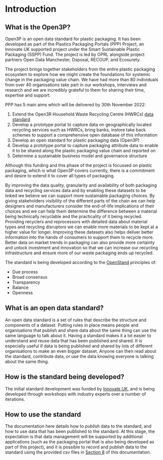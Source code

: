 # Introduction

## What is the Open3P?

Open3P is an open data standard for plastic packaging. It has been developed as part of the Plastics Packaging Portals (PPP) Project, an Innovate UK supported project under the Smart Sustainable Plastic Packaging (SSPP) Fund. The project is led by OPRL alongside project partners Open Data Manchester, Dsposal, RECOUP, and Ecosurety.

The project brings together stakeholders from the entire plastic packaging ecosystem to explore how we might create the foundations for systemic change 
in the packaging value chain. We have had more than 80 individuals from over 40 organisations take part in our workshops, interviews and research and we are incredibly grateful to them for sharing their time, expertise and support. 

PPP has 5 main aims which will be delivered by 30th November 2022:

1. Extend the Open3R Household Waste Recycling Centre (HWRCs) [data standard]()
2. Develop a prototype portal to capture data on geographically located recycling services such as HWRCs, bring banks, instore take back schemes
to support a comprehensive open database of this information
3. Develop an open standard for plastic packaging data (Open3P)
4. Develop a prototype portal to capture packaging attribute data to enable it to be shared along the plastic packaging value chain and reported on
5. Determine a sustainable business model and governance structure

Although this funding and this phase of the project is focussed on plastic packaging, which is what Open3P covers currently, there is a commitment and desire to extend it to cover all types of packaging.

By improving the data quality, granularity and availability of both packaging data and recycling services data and by enabling these datasets to be linked we believe we can support more sustainable packaging choices. By giving stakeholders visibility of the different parts of the chain we can help designers and manufacturers consider the end-of-life implications of their choices and we can help them determine the difference between a material being technically  recyclable and the practicality of it being recycled. Providing recyclers and reprocessors with detailed data about material types and recycling disruptors we can enable more materials to be kept at a higher value for longer. Improving these datasets also helps deliver better information into the hands of consumers to support them to recycle more. Better data on market trends in packaging can also provide more certainty and unlock investment and innovation so that we can increase our recycling infrastructure and ensure more of our waste packaging ends up recycled.

The standard is being developed according to the [OpenStand](https://open-stand.org/) principles of:

* Due process
* Broad consensus
* Transparency
* Balance
* Openness

## What is an open data standard?

An open data standard is a set of rules that describe the structure and components of a dataset. Putting rules in place means people and organisations that publish and share data about the same thing can use the same language to talk about it. Having a standard makes it a lot easier to understand and reuse data that has been published and shared. It is especially useful if data is being published and shared by lots of different organisations to make an even bigger dataset. Anyone can then read about the standard, contribute data, or use the data knowing everyone is talking about the same thing.

## How is the standard being developed?

The initial standard development was funded by [Innovate UK](https://www.opendatamanchester.org.uk/plastics-packaging-portal/), and is being developed through workshops with industry experts over a number of iterations.

## How to use the standard

The documentation here details how to *publish* data to the standard, and how to use data that has been published to the standard. At this stage, the expectation is that data management will be supported by additional applications (such as the packaging portal that is also being developed as part of this project), and it is possible to record and publish data to the standard using the provided csv files in [Section 8]() of this documentation. 
